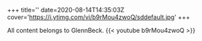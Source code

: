 +++
title=''
date=2020-08-14T14:35:03Z
cover='https://i.ytimg.com/vi/b9rMou4zwoQ/sddefault.jpg'
+++

All content belongs to GlennBeck.
{{< youtube b9rMou4zwoQ >}}
